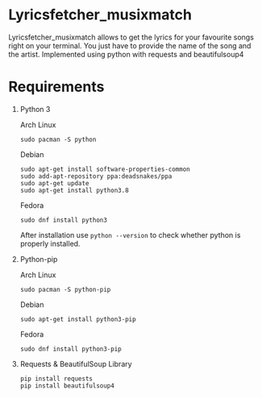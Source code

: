 # Lyricsfetcher_musixmatch

Lyricsfetcher_musixmatch allows to get the lyrics for your favourite songs right on your terminal. You just have to provide the name of the song and the artist. Implemented using python with requests and beautifulsoup4

# Requirements

1. Python 3

   Arch Linux
    
       sudo pacman -S python
    
   Debian
  
       sudo apt-get install software-properties-common
       sudo add-apt-repository ppa:deadsnakes/ppa
       sudo apt-get update
       sudo apt-get install python3.8
    
   Fedora
  
       sudo dnf install python3
    
   After installation use `python --version` to check whether python is properly installed.
  
2. Python-pip

   Arch Linux
    
       sudo pacman -S python-pip    
    
   Debian
  
       sudo apt-get install python3-pip
    
   Fedora
  
       sudo dnf install python3-pip
    
3. Requests & BeautifulSoup Library

       pip install requests
       pip install beautifulsoup4

      
